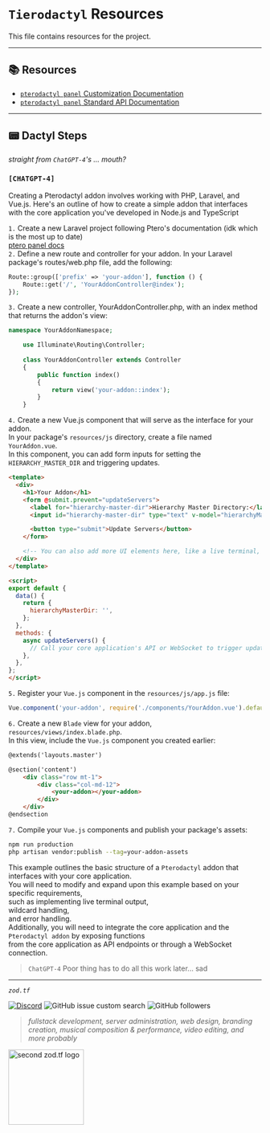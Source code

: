 # `Tierodactyl` Resources

This file contains resources for the project.

---

## 📚 Resources

- [`pterodactyl panel` Customization Documentation](https://pterodactyl.io/community/customization/panel.html)  
- [`pterodactyl panel` Standard API Documentation](https://pterodactyl.io/api/documentation.html)

--- 

## 📟 Dactyl Steps
_straight from `ChatGPT-4`'s ... mouth?_  

### `[CHATGPT-4]` 

Creating a Pterodactyl addon involves working with PHP, Laravel, and Vue.js.
Here's an outline of how to create a simple addon that interfaces with the core application 
you've developed in Node.js and TypeScript

`1.` Create a new Laravel project following Ptero's documentation (idk which is the most up to date)  
   [ptero panel docs](https://pterodactyl.io/community/customization/panel.html)  
`2.` Define a new route and controller for your addon. 
   In your Laravel package's routes/web.php file, add the following:
   
```php
Route::group(['prefix' => 'your-addon'], function () {
    Route::get('/', 'YourAddonController@index');
});
```
`3.` Create a new controller, YourAddonController.php, with an index method that returns the addon's view:

```php
namespace YourAddonNamespace;

    use Illuminate\Routing\Controller;
    
    class YourAddonController extends Controller
    {
        public function index()
        {
            return view('your-addon::index');
        }
    }
```

`4.` Create a new Vue.js component that will serve as the interface for your addon.   
In your package's `resources/js` directory, create a file named `YourAddon.vue`.  
In this component, you can add form inputs for setting the `HIERARCHY_MASTER_DIR` and triggering updates.  

```html
<template>
  <div>
    <h1>Your Addon</h1>
    <form @submit.prevent="updateServers">
      <label for="hierarchy-master-dir">Hierarchy Master Directory:</label>
      <input id="hierarchy-master-dir" type="text" v-model="hierarchyMasterDir" />

      <button type="submit">Update Servers</button>
    </form>

    <!-- You can also add more UI elements here, like a live terminal, wildcard handling, etc. -->
  </div>
</template>

<script>
export default {
  data() {
    return {
      hierarchyMasterDir: '',
    };
  },
  methods: {
    async updateServers() {
      // Call your core application's API or WebSocket to trigger updates
    },
  },
};
</script>

```

`5.` Register your `Vue.js` component in the `resources/js/app.js` file:  
```js
Vue.component('your-addon', require('./components/YourAddon.vue').default);
```

`6.` Create a new `Blade` view for your addon, `resources/views/index.blade.php`.  
In this view, include the `Vue.js` component you created earlier:  
```html
@extends('layouts.master')

@section('content')
    <div class="row mt-1">
        <div class="col-md-12">
            <your-addon></your-addon>
        </div>
    </div>
@endsection
```

`7.` Compile your `Vue.js` components and publish your package's assets:  
```bash
npm run production
php artisan vendor:publish --tag=your-addon-assets

```

This example outlines the basic structure of a `Pterodactyl` addon that interfaces with your core application.  
You will need to modify and expand upon this example based on your specific requirements,  
such as implementing live terminal output,  
                          wildcard handling,  
                      and error handling.  
Additionally, you will need to integrate the core application and the `Pterodactyl addon` by exposing functions   
from the core application as API endpoints or through a WebSocket connection.

> `ChatGPT-4` Poor thing has to do all this work later... sad

<hr>

<i><code>zod.tf</code></i>

[![Discord](https://img.shields.io/discord/974855479975100487?label=tf2%20discord)](https://discord.gg/zodtf)  ![GitHub issue custom search](https://img.shields.io/github/issues-search?color=114444&label=issues&query=involves%3Azudsniper)  ![GitHub followers](https://img.shields.io/github/followers/zudsniper?style=social)

> _fullstack development, server administration, web design, branding creation, musical composition & performance, video editing, and more probably_

<a href="https://zod.tf/"><img src="https://user-images.githubusercontent.com/16076573/222953031-03f44756-03bf-46b9-b66e-98d50dc013fc.png" alt="second zod.tf logo" width="150rem" style="max-width: 100%;"></a>
